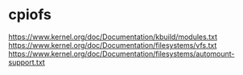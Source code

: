 cpiofs
======

https://www.kernel.org/doc/Documentation/kbuild/modules.txt
https://www.kernel.org/doc/Documentation/filesystems/vfs.txt
https://www.kernel.org/doc/Documentation/filesystems/automount-support.txt
